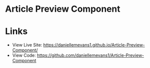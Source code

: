 # Article Preview Component



# Links
- View Live Site: https://daniellemevans1.github.io/Article-Preview-Component/
- View Code: https://github.com/daniellemevans1/Article-Preview-Component